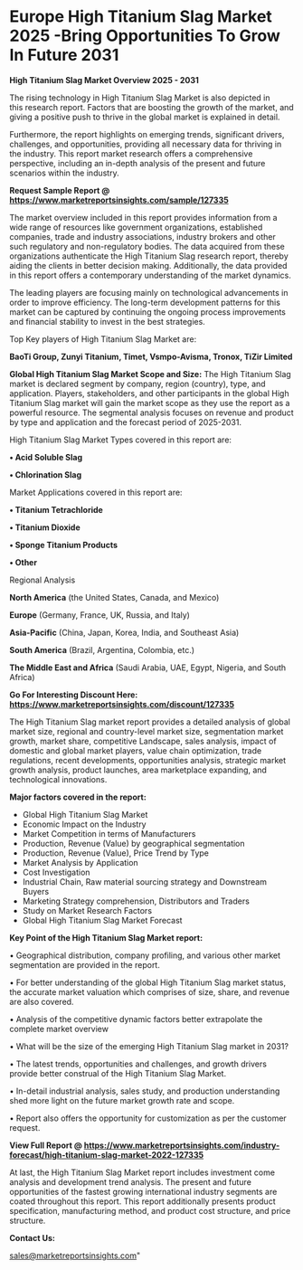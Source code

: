  # Europe High Titanium Slag Market 2025 -Bring Opportunities To Grow In Future 2031

<Strong> High Titanium Slag Market Overview 2025 - 2031</strong>

The rising technology in High Titanium Slag Market is also depicted in this research report. Factors that are boosting the growth of the market, and giving a positive push to thrive in the global market is explained in detail.

Furthermore, the report highlights on emerging trends, significant drivers, challenges, and opportunities, providing all necessary data for thriving in the industry. This report market research offers a comprehensive perspective, including an in-depth analysis of the present and future scenarios within the industry.

<strong>Request Sample Report @ <a href=https://www.marketreportsinsights.com/sample/127335>https://www.marketreportsinsights.com/sample/127335</a></strong>

The market overview included in this report provides information from a wide range of resources like government organizations, established companies, trade and industry associations, industry brokers and other such regulatory and non-regulatory bodies. The data acquired from these organizations authenticate the High Titanium Slag research report, thereby aiding the clients in better decision making. Additionally, the data provided in this report offers a contemporary understanding of the market dynamics.

The leading players are focusing mainly on technological advancements in order to improve efficiency. The long-term development patterns for this market can be captured by continuing the ongoing process improvements and financial stability to invest in the best strategies.

Top Key players of High Titanium Slag Market are:

<strong>BaoTi Group, Zunyi Titanium, Timet, Vsmpo-Avisma, Tronox, TiZir Limited</strong>

<strong><b>Global High Titanium Slag Market Scope and Size:</b></strong>
The High Titanium Slag market is declared segment by company, region (country), type, and application. Players, stakeholders, and other participants in the global High Titanium Slag market will gain the market scope as they use the report as a powerful resource. The segmental analysis focuses on revenue and product by type and application and the forecast period of 2025-2031.

High Titanium Slag Market Types covered in this report are:

<strong>• Acid Soluble Slag

• Chlorination Slag</strong>

Market Applications covered in this report are:

<strong>• Titanium Tetrachloride

• Titanium Dioxide

• Sponge Titanium Products

• Other</strong> 

Regional Analysis

<strong>North America</strong> (the United States, Canada, and Mexico)

<strong>Europe</strong> (Germany, France, UK, Russia, and Italy)

<strong>Asia-Pacific</strong> (China, Japan, Korea, India, and Southeast Asia)

<strong>South America</strong> (Brazil, Argentina, Colombia, etc.)

<strong>The Middle East and Africa</strong> (Saudi Arabia, UAE, Egypt, Nigeria, and South Africa)

<strong>Go For Interesting Discount Here: <a href=https://www.marketreportsinsights.com/discount/127335>https://www.marketreportsinsights.com/discount/127335</a></strong>

The High Titanium Slag market report provides a detailed analysis of global market size, regional and country-level market size, segmentation market growth, market share, competitive Landscape, sales analysis, impact of domestic and global market players, value chain optimization, trade regulations, recent developments, opportunities analysis, strategic market growth analysis, product launches, area marketplace expanding, and technological innovations.

<strong><b>Major factors covered in the report:</b></strong>
<ul>
  <li>Global High Titanium Slag Market </li>
  <li>Economic Impact on the Industry</li>
  <li>Market Competition in terms of Manufacturers</li>
  <li>Production, Revenue (Value) by geographical segmentation</li>
  <li>Production, Revenue (Value), Price Trend by Type</li>
  <li>Market Analysis by Application</li>
  <li>Cost Investigation</li>
  <li>Industrial Chain, Raw material sourcing strategy and Downstream Buyers</li>
  <li>Marketing Strategy comprehension, Distributors and Traders</li>
  <li>Study on Market Research Factors</li>
  <li>Global High Titanium Slag Market Forecast</li>
</ul>

<strong><b>Key Point of the High Titanium Slag Market report:</b></strong>

• Geographical distribution, company profiling, and various other market segmentation are provided in the report.

• For better understanding of the global High Titanium Slag market status, the accurate market valuation which comprises of size, share, and revenue are also covered.

• Analysis of the competitive dynamic factors better extrapolate the complete market overview

• What will be the size of the emerging High Titanium Slag market in 2031?

• The latest trends, opportunities and challenges, and growth drivers provide better construal of the High Titanium Slag Market.

• In-detail industrial analysis, sales study, and production understanding shed more light on the future market growth rate and scope.

• Report also offers the opportunity for customization as per the customer request.

<strong><b>View Full Report @ <a href=https://www.marketreportsinsights.com/industry-forecast/high-titanium-slag-market-2022-127335>https://www.marketreportsinsights.com/industry-forecast/high-titanium-slag-market-2022-127335</a></b></strong>


At last, the High Titanium Slag Market report includes investment come analysis and development trend analysis. The present and future opportunities of the fastest growing international industry segments are coated throughout this report. This report additionally presents product specification, manufacturing method, and product cost structure, and price structure.

<strong>Contact Us:</strong>

sales@marketreportsinsights.com"
